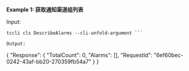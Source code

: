 **Example 1: 获取通知渠道组列表**



Input: 

```
tccli cls DescribeAlarms --cli-unfold-argument ```

Output: 
```
{
    "Response": {
        "TotalCount": 0,
        "Alarms": [],
        "RequestId": "6ef60bec-0242-43af-bb20-270359fb54a7"
    }
}
```

